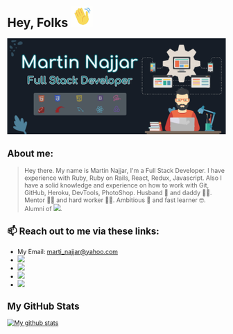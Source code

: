 # Hey, Folks ![Hey](https://github.com/martinnajjar12/martinnajjar12/blob/master/imgs/hey.gif)

![Header](https://github.com/martinnajjar12/martinnajjar12/blob/new-readme-pic/imgs/dark-header.jpg)

## About me:

> Hey there. My name is Martin Najjar, I'm a Full Stack Developer. I have experience with Ruby, Ruby on Rails, React, Redux, Javascript. Also I have a solid knowledge and experience on how to work with Git, GitHub, Heroku, DevTools, PhotoShop. Husband 🤵 and daddy 🧙‍♂️. Mentor 👨‍🏫 and hard worker 👨‍💻. Ambitious 🤩 and fast learner 🤓. Alumni of [![](https://img.shields.io/badge/Microverse-blueviolet)](https://www.microverse.org/).

## 📫 Reach out to me via these links:

- My Email: marti_najjar@yahoo.com
- ![](https://img.shields.io/github/followers/martinnajjar12?label=Follow%20me%20on%20GitHub&style=social)
- ![](https://img.shields.io/twitter/url?label=Visit%20my%20Twitter%20account&style=social&url=https%3A%2F%2Ftwitter.com%2Fmartin_najjar)
- ![](https://img.shields.io/twitter/follow/martin_najjar?label=Follow%20me%20on%20Twitter&style=social)
- [![](https://img.shields.io/badge/LINKEDIN-Visit%20my%20LinkedIn%20account-brightgreen?style=social&logo=appveyor)](https://www.linkedin.com/in/martinnajjar12/)

## My GitHub Stats

[![My github stats](https://github-readme-stats.vercel.app/api?username=martinnajjar12&hide=issues&count_private=true&show_icons=true&bg_color=161d27&icon_color=c3e4e8&text_color=c3e4e8&title_color=edf7f9)](https://github.com/anuraghazra/github-readme-stats)

